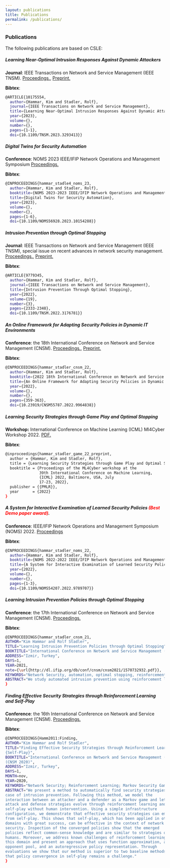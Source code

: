 ```yaml
---
layout: publications
title: Publications
permalink: /publications/
---
```


### Publications

The following publications are based on CSLE:

##### **Learning Near-Optimal Intrusion Responses Against Dynamic Attackers**
**Journal**: IEEE Transactions on Network and Service Management (IEEE TNSM).
[Proceedings.](https://ieeexplore.ieee.org/document/10175554), [Preprint.](https://arxiv.org/abs/2301.06085)

**Bibtex**:
```bash
@ARTICLE{10175554,
  author={Hammar, Kim and Stadler, Rolf},
  journal={IEEE Transactions on Network and Service Management}, 
  title={Learning Near-Optimal Intrusion Responses Against Dynamic Attackers}, 
  year={2023},
  volume={},
  number={},
  pages={1-1},
  doi={10.1109/TNSM.2023.3293413}}
```

##### **Digital Twins for Security Automation**
**Conference**: NOMS 2023 IEEE/IFIP Network Operations and Management Symposium
[Proceedings.](https://ieeexplore.ieee.org/document/10154288)

**Bibtex**:
```bash
@INPROCEEDINGS{hammar_stadle4_noms_23,
  author={Hammar, Kim and Stadler, Rolf},
  booktitle={NOMS 2023-2023 IEEE/IFIP Network Operations and Management Symposium},
  title={Digital Twins for Security Automation},
  year={2023},
  volume={},
  number={},
  pages={1-6},
  doi={10.1109/NOMS56928.2023.10154288}}
```

##### **Intrusion Prevention through Optimal Stopping**
**Journal**: IEEE Transactions on Network and Service Management (IEEE TNSM), special issue on recent advances in network security management.
[Proceedings.](https://ieeexplore.ieee.org/document/9779345), [Preprint.](https://arxiv.org/abs/2111.00289)

**Bibtex**:
```bash
@ARTICLE{9779345,
  author={Hammar, Kim and Stadler, Rolf},
  journal={IEEE Transactions on Network and Service Management},
  title={Intrusion Prevention Through Optimal Stopping},
  year={2022},
  volume={19},
  number={3},
  pages={2333-2348},
  doi={10.1109/TNSM.2022.3176781}}
```

##### **An Online Framework for Adapting Security Policies in Dynamic IT Environments**

**Conference**: the 18th International Conference on Network and Service Management (CNSM).
[Proceedings.](https://ieeexplore.ieee.org/document/9964838), [Preprint.](https://limmen.dev/assets/papers/CNSM22_preprint_8_sep_Hammar_Stadler.pdf)

**Bibtex**:
```bash
@INPROCEEDINGS{hammar_stadler_cnsm_22,
  author={Hammar, Kim and Stadler, Rolf},
  booktitle={2022 18th International Conference on Network and Service Management (CNSM)},
  title={An Online Framework for Adapting Security Policies in Dynamic IT Environments},
  year={2022},
  volume={},
  number={},
  pages={359-363},
  doi={10.23919/CNSM55787.2022.9964838}}
```

##### **Learning Security Strategies through Game Play and Optimal Stopping**
**Workshop:**  International Conference on Machine Learning (ICML) Ml4Cyber Workshop 2022. [PDF.](https://limmen.dev/assets/papers/icml_ml4cyber_Hammar_Stadler_final_24_june_2022.pdf)

**Bibtex**:
```bash
@inproceedings{hammar_stadler_game_22_preprint,
  author = {Hammar, Kim and Stadler, Rolf},
  title = {Learning Security Strategies through Game Play and Optimal Stopping},
  booktitle = {Proceedings of the ML4Cyber workshop at the
               39th International Conference on Machine Learning,
               {ICML} 2022, Baltimore, USA, July
               17-23, 2022},
  publisher = {{PMLR}},
  year      = {2022}
}
```

##### **A System for Interactive Examination of Learned Security Policies** <span style="color:red">(Best Demo paper award)</span>.
**Conference**: IEEE/IFIP Network Operations and Management Symposium (NOMS) 2022.
[Proceedings](https://ieeexplore.ieee.org/document/9789707)

**Bibtex**:
```bash
@INPROCEEDINGS{hammar_stadler_noms_22,
  author={Hammar, Kim and Stadler, Rolf},
  booktitle={NOMS 2022-2022 IEEE/IFIP Network Operations and Management Symposium},
  title={A System for Interactive Examination of Learned Security Policies},
  year={2022},
  volume={},
  number={},
  pages={1-3},
  doi={10.1109/NOMS54207.2022.9789707}}
```

##### **Learning Intrusion Prevention Policies through Optimal Stopping**
**Conference**: the 17th International Conference on Network and Service Management (CNSM).
[Proceedings.](https://ieeexplore.ieee.org/document/9615542)

**Bibtex**:
```bash
@INPROCEEDINGS{hammar_stadler_cnsm_21,
AUTHOR="Kim Hammar and Rolf Stadler",
TITLE="Learning Intrusion Prevention Policies through Optimal Stopping",
BOOKTITLE="International Conference on Network and Service Management (CNSM 2021)",
ADDRESS="Izmir, Turkey",
DAYS=1,
YEAR=2021,
note={\url{http://dl.ifip.org/db/conf/cnsm/cnsm2021/1570732932.pdf}},
KEYWORDS="Network Security, automation, optimal stopping, reinforcement learning, Markov Decision Processes",
ABSTRACT="We study automated intrusion prevention using reinforcement learning. In a novel approach, we formulate the problem of intrusion prevention as an optimal stopping problem. This formulation allows us insight into the structure of the optimal policies, which turn out to be threshold based. Since the computation of the optimal defender policy using dynamic programming is not feasible for practical cases, we approximate the optimal policy through reinforcement learning in a simulation environment. To define the dynamics of the simulation, we emulate the target infrastructure and collect measurements. Our evaluations show that the learned policies are close to optimal and that they indeed can be expressed using thresholds."
}
```

##### **Finding Effective Security Strategies through Reinforcement Learning and Self-Play**
**Conference**: the 16th International Conference on Network and Service Management (CNSM).
[Proceedings.](https://ieeexplore.ieee.org/document/9269092)

**Bibtex**:
```bash
@INPROCEEDINGS{Hamm2011:Finding,
AUTHOR="Kim Hammar and Rolf Stadler",
TITLE="Finding Effective Security Strategies through Reinforcement Learning and
{Self-Play}",
BOOKTITLE="International Conference on Network and Service Management (CNSM 2020)
(CNSM 2020)",
ADDRESS="Izmir, Turkey",
DAYS=1,
MONTH=nov,
YEAR=2020,
KEYWORDS="Network Security; Reinforcement Learning; Markov Security Games",
ABSTRACT="We present a method to automatically find security strategies for the use
case of intrusion prevention. Following this method, we model the
interaction between an attacker and a defender as a Markov game and let
attack and defense strategies evolve through reinforcement learning and
self-play without human intervention. Using a simple infrastructure
configuration, we demonstrate that effective security strategies can emerge
from self-play. This shows that self-play, which has been applied in other
domains with great success, can be effective in the context of network
security. Inspection of the converged policies show that the emerged
policies reflect common-sense knowledge and are similar to strategies of
humans. Moreover, we address known challenges of reinforcement learning in
this domain and present an approach that uses function approximation, an
opponent pool, and an autoregressive policy representation. Through
evaluations we show that our method is superior to two baseline methods but
that policy convergence in self-play remains a challenge."
}
```
